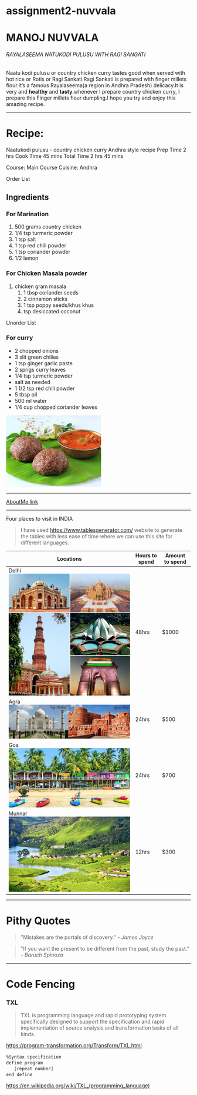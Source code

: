 # assignment2-nuvvala
# MANOJ NUVVALA
###### RAYALASEEMA NATUKODI PULUSU WITH RAGI SANGATI
Naatu kodi pulusu or country chicken curry tastes good when served with hot rice or Rotis or Ragi Sankati.Ragi Sankati is prepared with finger millets flour.It’s a famous Rayalaseema(a region in Andhra Pradesh) delicacy.It is very and **healthy** and **tasty**.whenever I prepare country chicken curry, I prepare this Finger millets flour dumpling.I hope you try and enjoy this amazing recipe.

*************************************

# Recipe:
Naatukodi pulusu - country chicken curry Andhra style recipe
Prep Time
2 hrs
Cook Time
45 mins
Total Time
2 hrs 45 mins
 
Course: Main Course
Cuisine: Andhra

Order List

## Ingredients
### For Marination
1. 500 grams country chicken
2. 1/4 tsp turmeric powder
3. 1 tsp salt
4. 1 tsp red chili powder
5. 1 tsp coriander powder
6. 1/2 lemon
### For Chicken Masala powder
1. chicken gram masala
    1. 1 tbsp coriander seeds
    2. 2 cinnamon sticks
    3. 1 tsp poppy seeds/khus khus
    4. tsp desiccated coconut

Unorder List

### For curry
* 2 chopped onions
* 3 slit green chilies
* 1 tsp ginger garlic paste
* 2 sprigs curry leaves
* 1/4 tsp turmeric powder
* salt as needed
* 1 1/2 tsp red chili powder
* 5 tbsp oil
* 500 ml water
* 1/4 cup chopped coriander leaves

 ![favorite_dish](pictures/ragi.jpg)

----------------------------------------------------

[AboutMe link](AboutMe.md)


----------------------------------------------------

Four places to visit in INDIA

> I have used https://www.tablesgenerator.com/ website to generate the tables with less ease of time where we can use this site for different languages.

| Locations                           | Hours to spend | Amount to spend |
|----------------------------------   |----------------|-----------------|
| Delhi![Delhi](pictures/Delhi.jpg)   | 48hrs          | $1000           |
| Agra![Agra](pictures/agra.jpg)      | 24hrs          | $500            |
| Goa![Goa](pictures/goa.jpg)         | 24hrs          | $700            |
| Munnar![Munnar](pictures/munnar.jpg)| 12hrs          | $300            |

-----------------------------------------------------------------------------

# Pithy Quotes


> "Mistakes are the portals of discovery."
> *- James Joyce*

>"If you want the present to be different from the past, study the past."
>*- Baruch Spinoza*

--------------------------------------------------------------------------
# Code Fencing

### TXL

> TXL is programming language and rapid prototyping system specifically designed to support the specification and rapid implementation of source analysis and transformation tasks of all kinds.

<https://program-transformation.org/Transform/TXL.html>

```
%Syntax specification
define program
   [repeat number]
end define

```
<https://en.wikipedia.org/wiki/TXL_(programming_language)>
